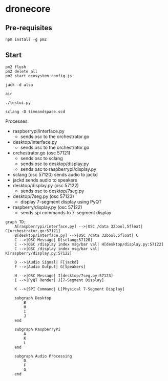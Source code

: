 # dronecore

## Pre-requisites

```
npm install -g pm2
```

## Start

```
pm2 flush
pm2 delete all
pm2 start ecosystem.config.js
```


```
jack -d alsa

air

./testui.py

sclang -D timeandspace.scd
```



Processes:
- raspberrypi/interface.py 
  - sends osc to the orchestrator.go
- desktop/interface.py
  - sends osc to the orchestrator.go
- orchestrator.go (osc 57121)
  - sends osc to sclang 
  - sends osc to desktop/display.py
  - sends osc to raspberrypi/display.py
- sclang (osc 57120) sends audio to jackd
- jackd sends audio to speakers
- desktop/display.py (osc 57122)
  - sends osc to desktop/7seg.py
- desktop/7seg.py (osc 57123)
  - display 7-segment display using PyQT
- raspberry/display.py (osc 57122)
  - sends spi commands to 7-segment display

```mermaid
graph TD;
    A[raspberrypi/interface.py] -->|OSC /data 32bool,5float| C[orchestrator.go:57121]
    B[desktop/interface.py] -->|OSC /data 32bool,5float| C
    C -->|OSC Message| D[sclang:57120]
    C -->|OSC /display index msg/bar val| H[desktop/display.py:57122]
    C -->|OSC /display index msg/bar val| K[raspberry/display.py:57122]
    
    D -->|Audio Signal| F[jackd]
    F -->|Audio Output| G[Speakers]
    
    H -->|OSC Message| I[desktop/7seg.py:57123]
    I -->|PyQT Render| J[7-Segment Display]
    
    K -->|SPI Command| L[Physical 7-Segment Display]
    
    subgraph Desktop
        B
        H
        I
        J
    end
    
    subgraph RaspberryPi
        A
        K
        L
    end
    
    subgraph Audio Processing
        D
        F
        G
    end

```